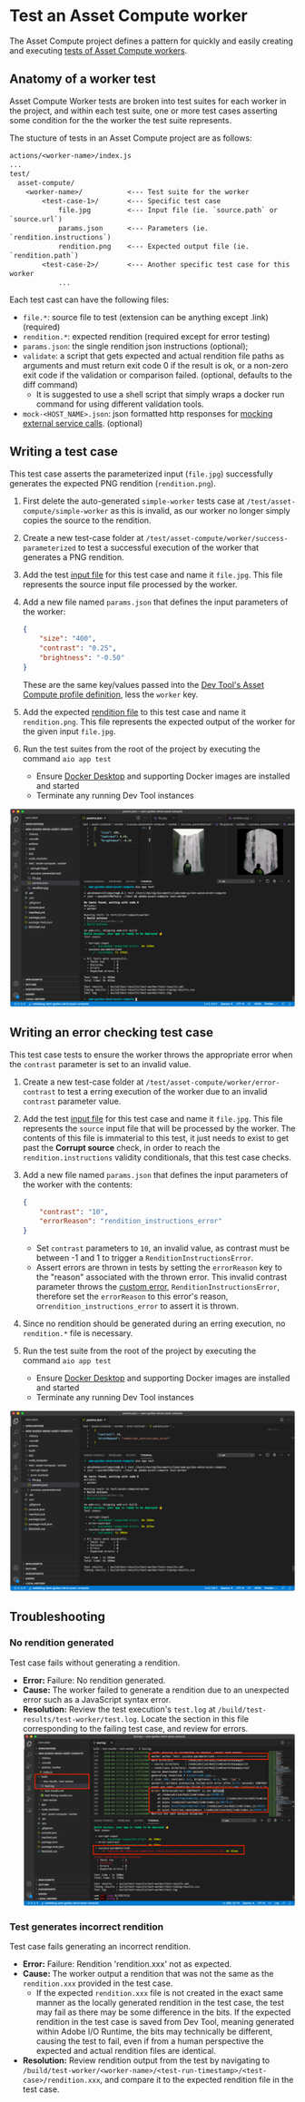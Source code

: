 # Test an Asset Compute worker

The Asset Compute project defines a pattern for quickly and easily creating and executing [tests of Asset Compute workers](https://docs.adobe.com/content/help/en/asset-compute/using/extend/test-custom-application.html).

## Anatomy of a worker test

Asset Compute Worker tests are broken into test suites for each worker in the project, and within each test suite, one or more test cases asserting some condition for the the worker the test suite represents.

The stucture of tests in an Asset Compute project are as follows:

```
actions/<worker-name>/index.js
...
test/
  asset-compute/
    <worker-name>/           <--- Test suite for the worker
        <test-case-1>/       <--- Specific test case 
            file.jpg         <--- Input file (ie. `source.path` or `source.url`)
            params.json      <--- Parameters (ie. `rendition.instructions`)
            rendition.png    <--- Expected output file (ie. `rendition.path`)
        <test-case-2>/       <--- Another specific test case for this worker
            ...
```

Each test cast can have the following files:

+ `file.*`: source file to test (extension can be anything except .link) (required)
+ `rendition.*`: expected rendition (required except for error testing)
+ `params.json`: the single rendition json instructions (optional);
+ `validate`: a script that gets expected and actual rendition file paths as arguments and must return exit code 0 if the result is ok, or a non-zero exit code if the validation or comparison failed. (optional, defaults to the diff command)
    + It is suggested to use a shell script that simply wraps a docker run command for using different validation tools.
+ `mock-<HOST_NAME>.json`: json formatted http responses for [mocking external service calls](https://www.mock-server.com/mock_server/creating_expectations.html). (optional)


## Writing a test case

This test case asserts the parameterized input (`file.jpg`) successfully generates the expected PNG rendition (`rendition.png`).

1. First delete the auto-generated `simple-worker` tests case at `/test/asset-compute/simple-worker` as this is invalid, as our worker no longer simply copies the source to the rendition.
1. Create a new test-case folder at `/test/asset-compute/worker/success-parameterized` to test a successful execution of the worker that generates a PNG rendition.
1. Add the test [input file](./assets/test/success-parameterized/file.jpg) for this test case and name it `file.jpg`. This file represents the source input file processed by the worker.
1. Add a new file named `params.json` that defines the input parameters of the worker:
 
    ```json
    { 
        "size": "400",
        "contrast": "0.25",
        "brightness": "-0.50"
    }
    ```
    These are the same key/values passed into the [Dev Tool's Asset Compute profile definition](../develop/dev-tool.md), less the `worker` key.
1. Add the expected [rendition file](assets/test/success-parameterized/rendition.jpg) to this test case and name it `rendition.png`. This file represents the expected output of the worker for the given input `file.jpg`. 
1. Run the test suites from the root of the project by executing the command `aio app test`
    + Ensure [Docker Desktop](../set-up/development-environment.md#docker) and supporting Docker images are installed and started
    + Terminate any running Dev Tool instances

![Test - Success ](./assets/test/success-parameterized/result.png)

## Writing an error checking test case

This test case tests to ensure the worker throws the appropriate error when the `contrast` parameter is set to an invalid value.

1. Create a new test-case folder at `/test/asset-compute/worker/error-contrast` to test a erring execution of the worker due to an invalid `contrast` parameter value.
1. Add the test [input file](./assets/test/error-contrast/file.jpg) for this test case and name it `file.jpg`. This file represents the `source` input file that will be processed by the worker. The contents of this file is immaterial to this test, it just needs to exist to get past the __Corrupt source__ check, in order to reach the `rendition.instructions` validity conditionals, that this test case checks.
1. Add a new file named `params.json` that defines the input parameters of the worker with the contents:
 
    ```json
    {
        "contrast": "10",
        "errorReason": "rendition_instructions_error"
    }
    ```
    
    + Set `contrast` parameters to `10`, an invalid value, as contrast must be between -1 and 1 to trigger a `RenditionInstructionsError`.
    + Assert errors are thrown in tests by setting the `errorReason` key to the "reason" associated with the thrown error. This invalid contrast parameter throws the [custom error](../develop/worker.md#errors), `RenditionInstructionsError`, therefore set the `errorReason` to this error's reason, or`rendition_instructions_error` to assert it is thrown.

1. Since no rendition should be generated during an erring execution, no `rendition.*` file is necessary.
1. Run the test suite from the root of the project by executing the command `aio app test`
    + Ensure [Docker Desktop](../set-up/development-environment.md#docker) and supporting Docker images are installed and started
    + Terminate any running Dev Tool instances

![Test - Error contrast](./assets/test/error-contrast/result.png)

## Troubleshooting

### No rendition generated

Test case fails without generating a rendition.

+ __Error:__ Failure: No rendition generated.
+ __Cause:__ The worker failed to generate a rendition due to an unexpected error such as a JavaScript syntax error.
+ __Resolution:__ Review the test execution's `test.log` at `/build/test-results/test-worker/test.log`. Locate the section in this file corresponding to the failing test case, and review for errors.
   ![Troubleshooting - No rendition generated](./assets/test/troubleshooting__no-rendition-generated.png)

### Test generates incorrect rendition

Test case fails generating an incorrect rendition.

+ __Error:__ Failure: Rendition 'rendition.xxx' not as expected.
+ __Cause:__ The worker output a rendition that was not the same as the `rendition.xxx` provided in the test case. 
    + If the expected `rendition.xxx` file is not created in the exact same manner as the locally generated rendition in the test case, the test may fail as there may be some difference in the bits. If the expected rendition in the test case is saved from Dev Tool, meaning generated within Adobe I/O Runtime, the bits may technically be different, causing the test to fail, even if from a human perspective the expected and actual rendition files are identical.
+ __Resolution:__ Review rendition output from the test by navigating to `/build/test-worker/<worker-name>/<test-run-timestamp>/<test-case>/rendition.xxx`, and compare it to the expected rendition file in the test case.
